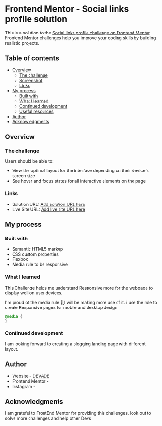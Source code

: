 # Frontend Mentor - Social links profile solution

This is a solution to the [Social links profile challenge on Frontend Mentor](https://www.frontendmentor.io/challenges/social-links-profile-UG32l9m6dQ). Frontend Mentor challenges help you improve your coding skills by building realistic projects. 

## Table of contents

- [Overview](#overview)
  - [The challenge](#the-challenge)
  - [Screenshot](#screenshot)
  - [Links](#links)
- [My process](#my-process)
  - [Built with](#built-with)
  - [What I learned](#what-i-learned)
  - [Continued development](#continued-development)
  - [Useful resources](#useful-resources)
- [Author](#author)
- [Acknowledgments](#acknowledgments)

## Overview

### The challenge

Users should be able to:

- View the optimal layout for the interface depending on their device's screen size
- See hover and focus states for all interactive elements on the page



### Links

- Solution URL: [Add solution URL here](https://ademedia.github.io/order-sum)
- Live Site URL: [Add live site URL here](https://ademedia.github.io/order-sum)

## My process

### Built with

- Semantic HTML5 markup
- CSS custom properties
- Flexbox
- Media rule to be responsive 

### What I learned

This Challenge helps me understand Responsive more for the webpage to display well on user devices.

I'm proud of the media rule 🫡,I will be making more use of it. 
i use the rule to create Responsive pages for mobile and desktop design.
```css
@media {
}
```



### Continued development

I am looking forward to creating a blogging landing page with different layout. 


## Author

- Website - [DEVADE](https://github.com/AdeMEDIA)
- Frontend Mentor - [<DEVADE/>](https://www.frontendmentor.io/profile/AdeMEDIA)
- Instagram - [<DEVADE/>](https://www.instagram.com/devade01)

## Acknowledgments

I am grateful to FrontEnd Mentor for providing this challenges. look out to solve more challenges and help other Devs 
